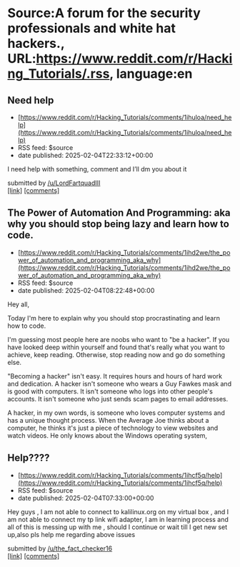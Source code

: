 # Source:A forum for the security professionals and white hat hackers., URL:https://www.reddit.com/r/Hacking_Tutorials/.rss, language:en

## Need help
 - [https://www.reddit.com/r/Hacking_Tutorials/comments/1ihuloa/need_help](https://www.reddit.com/r/Hacking_Tutorials/comments/1ihuloa/need_help)
 - RSS feed: $source
 - date published: 2025-02-04T22:33:12+00:00

<!-- SC_OFF --><div class="md"><p>I need help with something, comment and I’ll dm you about it</p> </div><!-- SC_ON --> &#32; submitted by &#32; <a href="https://www.reddit.com/user/LordFartquadIII"> /u/LordFartquadIII </a> <br/> <span><a href="https://www.reddit.com/r/Hacking_Tutorials/comments/1ihuloa/need_help/">[link]</a></span> &#32; <span><a href="https://www.reddit.com/r/Hacking_Tutorials/comments/1ihuloa/need_help/">[comments]</a></span>

## The Power of Automation And Programming: aka why you should stop being lazy and learn how to code.
 - [https://www.reddit.com/r/Hacking_Tutorials/comments/1ihd2we/the_power_of_automation_and_programming_aka_why](https://www.reddit.com/r/Hacking_Tutorials/comments/1ihd2we/the_power_of_automation_and_programming_aka_why)
 - RSS feed: $source
 - date published: 2025-02-04T08:22:48+00:00

<!-- SC_OFF --><div class="md"><p>Hey all,</p> <p>Today I&#39;m here to explain why you should stop procrastinating and learn how to code.</p> <p>I&#39;m guessing most people here are noobs who want to &quot;be a hacker&quot;. If you have looked deep within yourself and found that&#39;s really what you want to achieve, keep reading. Otherwise, stop reading now and go do something else. </p> <p>&quot;Becoming a hacker&quot; isn&#39;t easy. It requires hours and hours of hard work and dedication. A hacker isn&#39;t someone who wears a Guy Fawkes mask and is good with computers. It isn&#39;t someone who logs into other people&#39;s accounts. It isn&#39;t someone who just sends scam pages to email addresses. </p> <p>A hacker, in my own words, is someone who loves computer systems and has a unique thought process. When the Average Joe thinks about a computer, he thinks it&#39;s just a piece of technology to view websites and watch videos. He only knows about the Windows operating system, 

## Help????
 - [https://www.reddit.com/r/Hacking_Tutorials/comments/1ihcf5q/help](https://www.reddit.com/r/Hacking_Tutorials/comments/1ihcf5q/help)
 - RSS feed: $source
 - date published: 2025-02-04T07:33:00+00:00

<!-- SC_OFF --><div class="md"><p>Hey guys , I am not able to connect to kalilinux.org on my virtual box , and I am not able to connect my tp link wifi adapter, I am in learning process and all of this is messing up with me , should I continue or wait till I get new set up,also pls help me regarding above issues </p> </div><!-- SC_ON --> &#32; submitted by &#32; <a href="https://www.reddit.com/user/the_fact_checker16"> /u/the_fact_checker16 </a> <br/> <span><a href="https://www.reddit.com/r/Hacking_Tutorials/comments/1ihcf5q/help/">[link]</a></span> &#32; <span><a href="https://www.reddit.com/r/Hacking_Tutorials/comments/1ihcf5q/help/">[comments]</a></span>

